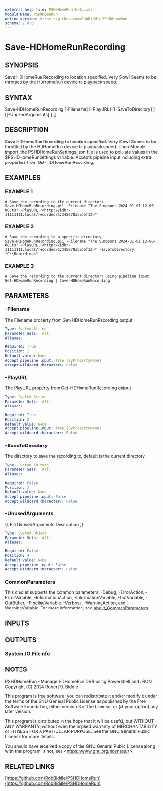 ```yaml
---
external help file: PSHDHomeRun-help.xml
Module Name: PSHDHomeRun
online version: https://github.com/RobBiddle/PSHDHomeRun
schema: 2.0.0
---
```


# Save-HDHomeRunRecording

## SYNOPSIS

Save HDHomeRun Recording to location specified.
Very Slow!
Seems to be throttled by the HDHomeRun device to playback speed.

## SYNTAX

Save-HDHomeRunRecording [-Filename] <String> [-PlayURL] <String> [[-SaveToDirectory] <Path>]
 [[-UnusedArguments] <Object>] [<CommonParameters>]

## DESCRIPTION

Save HDHomeRun Recording to location specified.
Very Slow!
Seems to be throttled by the HDHomeRun device to playback speed.
Upon Module import, the PSHDHomeRunSettings.json file is used to polulate values in the $PSHDHomeRunSettings variable.
Accepts pipeline input including extra properties from Get-HDHomeRunRecording.

## EXAMPLES

### EXAMPLE 1

```[PowerShell]
# Save the recording to the current directory
Save-HDHomeRunRecording.ps1 -Filename "The_Simpsons_2024-01-01_12-00-00.ts" -PlayURL "<http://hdhr-11111111.local/recorded/12345678abcdef12>"
```

### EXAMPLE 2

```[PowerShell]
# Save the recording to a specific directory
Save-HDHomeRunRecording.ps1 -Filename "The_Simpsons_2024-01-01_12-00-00.ts" -PlayURL "<http://hdhr-11111111.local/recorded/12345678abcdef12>" -SaveToDirectory "C:\Recordings"
```

### EXAMPLE 3

```[PowerShell]
# Save the recording to the current directory using pipeline input
Get-HDHomeRunRecording | Save-HDHomeRunRecording
```

## PARAMETERS

### -Filename

The Filename property from Get-HDHomeRunRecording output

```yaml
Type: System.String
Parameter Sets: (All)
Aliases:

Required: True
Position: 1
Default value: None
Accept pipeline input: True (ByPropertyName)
Accept wildcard characters: False
```

### -PlayURL

The PlayURL property from Get-HDHomeRunRecording output

```yaml
Type: System.String
Parameter Sets: (All)
Aliases:

Required: True
Position: 2
Default value: None
Accept pipeline input: True (ByPropertyName)
Accept wildcard characters: False
```

### -SaveToDirectory

The directory to save the recording to, default is the current directory.

```yaml
Type: System.IO.Path
Parameter Sets: (All)
Aliases:

Required: False
Position: 3
Default value: None
Accept pipeline input: False
Accept wildcard characters: False
```

### -UnusedArguments

{{ Fill UnusedArguments Description }}

```yaml
Type: System.Object
Parameter Sets: (All)
Aliases:

Required: False
Position: 4
Default value: None
Accept pipeline input: False
Accept wildcard characters: False
```

### CommonParameters

This cmdlet supports the common parameters: -Debug, -ErrorAction, -ErrorVariable, -InformationAction, -InformationVariable, -OutVariable, -OutBuffer, -PipelineVariable, -Verbose, -WarningAction, and -WarningVariable. For more information, see [about_CommonParameters](http://go.microsoft.com/fwlink/?LinkID=113216).

## INPUTS

## OUTPUTS

### System.IO.FileInfo

## NOTES

PSHDHomeRun - Manage HDHomeRun DVR using PowerShell and JSON
Copyright (C) 2024 Robert D. Biddle

This program is free software: you can redistribute it and/or modify
it under the terms of the GNU General Public License as published by
the Free Software Foundation, either version 3 of the License, or
(at your option) any later version.

This program is distributed in the hope that it will be useful,
but WITHOUT ANY WARRANTY; without even the implied warranty of
MERCHANTABILITY or FITNESS FOR A PARTICULAR PURPOSE.
See the
GNU General Public License for more details.

You should have received a copy of the GNU General Public License
along with this program.
If not, see \<<https://www.gnu.org/licenses/\>>.

## RELATED LINKS

[https://github.com/RobBiddle/PSHDHomeRun](https://github.com/RobBiddle/PSHDHomeRun)
